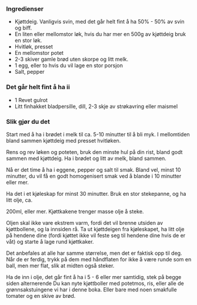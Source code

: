 
### Ingredienser
- Kjøttdeig. Vanligvis svin, med det går helt fint å ha 50% - 50% av svin og biff.
- En liten eller mellomstor løk, hvis du har mer en 500g av kjøttdeig bruk en stor løk.
- Hvitløk, presset
- En mellomstor potet
- 2-3 skiver gamle brød uten skorpe og litt melk.
- 1 egg, eller to hvis du vil lage en stor porsjon
- Salt, pepper

### Det går helt fint å ha ii
- 1 Revet gulrot
- Litt finhakket bladpersille, dill, 2-3 skje av strøkavring eller maismel

### Slik gjør du det
Start med å ha i brødet i melk til ca. 5-10 minutter til å bli myk. I mellomtiden bland sammen kjøttdeig med presset hvitløken.

 Rens og rev løken og poteten, bruk den minste hul på din rist, bland godt sammen med kjøttdeig. Ha i brødet og litt av melk, bland sammen.

 Nå er det time å ha i eggene, pepper og salt til smak. Bland vel, minst 10 minutter, du vil få en godt homogenisert smak ved å blande i 10 minutter eller mer.

 Ha det i et kjøleskap for minst 30 minutter. Bruk en stor stekepanne, og ha litt olje, ca.

 200ml, eller mer. Kjøttkakene trenger masse olje å steke.

 Oljen skal ikke vare ekstrem varm, fordi det vil brenne utsiden av kjøttbollene, og la innsiden rå. Ta ut kjøttdeigen fra kjøleskapet, ha litt olje på hendene dine (fordi kjøttet ikke vil feste seg til hendene dine hvis de er våt) og starte å lage rund kjøttkaker.

 Det anbefales at alle har samme størrelse, men det er faktisk opp til deg. Når de er ferdig, trykk på dem med håndflaten for ikke å være runde som en ball, men mer flat, slik at midten også steker.

 Ha de inn i olje, det går fint å ha i 5 - 6 eller mer samtidig, stek på begge siden alternerende Du kan nyte kjøttboller med potetmos, ris, eller alle de grønnsakstuingene vi har i denne boka. Eller bare med noen smakfulle tomater og en skive av brød.

  
